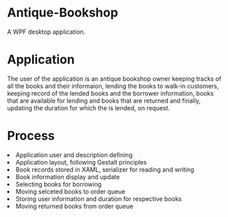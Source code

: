 # Antique-Bookshop

A WPF desktop application.

# Application

The user of the application is an antique bookshop owner keeping tracks of all the books and their informaion, lending the books to walk-in customers, keeping record of the lended books and the borrower information, books that are available for lending and books that are returned and finally, updating the duration for which the is lended, on request.

# Process
<li>Application user and description defining</li>
<li>Application layout, following Gestalt principles</li>
<li>Book records stored in XAML, serializer for reading and writing</li>
<li>Book information display and update</li>
<li>Selecting books for borrowing</li>
<li>Moving selceted books to order queue</li>
<li>Storing user information and duration for respective books</li>
<li>Moving returned books from order queue</li>

